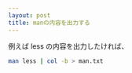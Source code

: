 ```yaml
---
layout: post
title: manの内容を出力する
---
```


例えば less の内容を出力したければ、

``` bash
man less | col -b > man.txt
```
